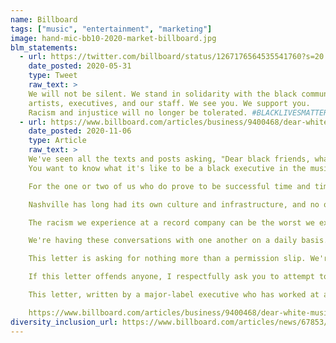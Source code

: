 ```yaml
---
name: Billboard
tags: ["music", "entertainment", "marketing"]
image: hand-mic-bb10-2020-market-billboard.jpg
blm_statements:
  - url: https://twitter.com/billboard/status/1267176564535541760?s=20
    date_posted: 2020-05-31
    type: Tweet
    raw_text: >
    We will not be silent. We stand in solidarity with the black community,
    artists, executives, and our staff. We see you. We support you.
    Racism and injustice will no longer be tolerated. #BLACKLIVESMATTER
  - url: https://www.billboard.com/articles/business/9400468/dear-white-music-label-executives-anonymous-letter-racism-industry
    date_posted: 2020-11-06
    type: Article
    raw_text: >
    We've seen all the texts and posts asking, "Dear black friends, what can we do?" Well, this would be a start.
    You want to know what it's like to be a black executive in the music business? Here's the first major lesson you're taught - You have to work twice as hard for half the accolades of your white counterparts. Fifteen years ago, when I was starting out in the industry, this was rationalized because the overwhelming share of music industry revenue was generated from pop projects and white artists. But it was foolish of us to assume the playing field would be leveled now that Black Music dominates the streaming platforms that saved the business.

    For the one or two of us who do prove to be successful time and time again, there's a head of Black Music title waiting for us. In that role, we will have to report to a white executive about our own culture. Our boss is only there to make sure we do our jobs "right." We have never had the ability to make sure they handle their jobs right. Later on, it may dawn on you there has never been a head of white music title given to any executive. Just imagine if there was a head of white music and that guy was black — it may sound ludicrous, but that's a much longer conversation.

    Nashville has long had its own culture and infrastructure, and no one from outside the country community attempts to dictate what's culturally relevant or how to develop its talent. The same is true for Latin artists and their divisions at each major record company. But when it comes to black music, that same respect is not given. White executives with titles like head of urban music sit at the head of the table (more often than alongside us) and dictate to black executives what needs to happen in our music. If you can't call us the N-word in conversations, don't play us music with the N-word in it and then ask us what we think. I always cringe when a white executive plays a song with the N-word. I can't help but to ask myself "Do they say it when we're not around?"

    The racism we experience at a record company can be the worst we experience anywhere. Very seldom has anyone ever blatantly been racist, but that's why it hits deeper. We have to constantly check our culture at the door. Sometimes being black isn't professionally appropriate, but it sure as hell is good for the bottom line. We already know the bad qualities of the black executives who came before us are a dark cloud. We're fighting just to prove we're not like them, while knowing if we do "well," another person who looks like us will have a shot based on how we behaved. White executives don't have to pay for the sins of their predecessors. And when we realize there is a ceiling and begin to build alternative creative opportunities and businesses, we're considered shady or are flat-out shut down and labeled as "one of those guys you have to watch." In the meantime, our white counterparts are celebrated for being executives and managers, publishers, producers and entrepreneurs.

    We're having these conversations with one another on a daily basis. The issue is that most of us haven't had the professional success that would afford us the opportunity to speak honestly with our white counterparts. We don't want to be punished for being honest. Hell, I don't want to be punished for what I'm saying right now; I wouldn't have said anything if the question wasn't asked. But if we want to change the systematic racism in any field, we need to first change the system and make it equal and allow us to run the culture we create the same way country music and Latin music do.

    This letter is asking for nothing more than a permission slip. We're asking for permission to lead our culture. We're hoping someone white gives us a chance to be leaders in a community we have to live within. Nothing will make us feel safer than seeing someone who looks like us, understands us and speaks our language at the top of a company. Someone who realizes that the true power is the transference of that power to the culture creators. Someone who wants to develop the next batch of people that looks like them and who wants to leave black culture and music in a better place than it was left before them. That's something we all dream of.

    If this letter offends anyone, I respectfully ask you to attempt to remove your privilege and read it again. We've seen all the texts and posts asking, "Dear black friends, what can we do?" Well, this is a start.

    This letter, written by a major-label executive who has worked at all three major record companies, has been circulating through the industry.

    https://www.billboard.com/articles/business/9400468/dear-white-music-label-executives-anonymous-letter-racism-industry
diversity_inclusion_url: https://www.billboard.com/articles/news/67853/diversity-credibility-prove-to-be-hallmark-of-bmas
---
```

